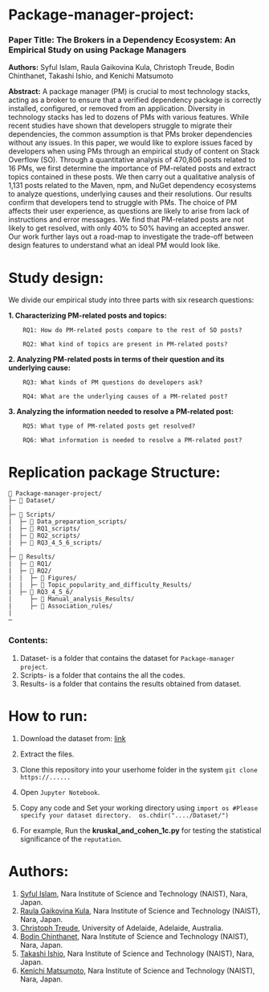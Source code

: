 # Package-manager-project:
### Paper Title: The Brokers in a Dependency Ecosystem: An Empirical Study on using Package Managers


**Authors:** Syful Islam, Raula Gaikovina Kula, Christoph Treude, Bodin Chinthanet, Takashi Ishio, and Kenichi Matsumoto 


**Abstract:** A package manager (PM) is crucial to most technology stacks, acting as a broker to ensure that a verified dependency package is correctly installed, configured, or removed from an application.
Diversity in technology stacks has led to dozens of PMs with various features.
While recent studies have shown that developers struggle to migrate their dependencies, the common assumption is that PMs broker dependencies without any issues. 
In this paper, we would like to explore issues faced by developers when using PMs through an empirical study of content on Stack Overflow (SO).
Through a quantitative analysis of 470,806  posts related to 16 PMs, we first determine the importance of PM-related posts and extract topics contained in these posts.
We then carry out a qualitative analysis of 1,131 posts related to the Maven, npm, and NuGet dependency ecosystems to analyze questions, underlying causes and their resolutions.
Our results confirm that developers tend to struggle with PMs.
The choice of PM affects their user experience, as questions are likely to arise from lack of instructions and error messages.
We find that PM-related posts are not likely to get resolved, with only 40\% to 50\% having an accepted answer.
Our work further lays out a road-map to investigate the trade-off between design features to understand what an ideal PM would look like.

# Study design:
We divide our empirical study into three parts with six research questions:

**1. Characterizing PM-related posts and topics:**

        RQ1: How do PM-related posts compare to the rest of SO posts?
        
        RQ2: What kind of topics are present in PM-related posts?
        
        
**2. Analyzing PM-related posts in terms of their question and its underlying cause:**

        RQ3: What kinds of PM questions do developers ask?
        
        RQ4: What are the underlying causes of a PM-related post?
        
        
**3. Analyzing the information needed to resolve a PM-related post:**

        RQ5: What type of PM-related posts get resolved?
        
        RQ6: What information is needed to resolve a PM-related post?
        


# Replication package Structure:
```
📁 Package-manager-project/
├─ 📁 Dataset/
|
├─ 📁 Scripts/
|  ├─ 📁 Data_preparation_scripts/
|  ├─ 📁 RQ1_scripts/
|  ├─ 📁 RQ2_scripts/
|  ├─ 📁 RQ3_4_5_6_scripts/
|
├─ 📁 Results/
|  ├─ 📁 RQ1/
|  ├─ 📁 RQ2/
|  |  ├─ 📁 Figures/
|  |  ├─ 📁 Topic_popularity_and_difficulty_Results/
|  ├─ 📁 RQ3_4_5_6/ 
|     ├─ 📁 Manual_analysis_Results/
|     ├─ 📁 Association_rules/
|
─
```
### Contents:
  1. Dataset- is a folder that contains the dataset for `Package-manager project`.
  2. Scripts- is a folder that contains the all the codes. 
  3. Results- is a folder that contains the results obtained from dataset.

# How to run:
  1. Download the dataset from: [link](....)
  2. Extract the files.
  3. Clone this repository into your userhome folder in the system
  ```git clone https://......```
  3. Open `Jupyter Notebook`.
  4. Copy any code and Set your working directory using 
                ```
                import os
                #Please specify your dataset directory. 
                os.chdir("..../Dataset/")
                ```
  
  4. For example, Run the **kruskal_and_cohen_1c.py** for testing the statistical significance of the `reputation`.


# Authors:
  
  1. [Syful Islam](https://syful-is.github.io/), Nara Institute of Science and Technology (NAIST), Nara, Japan.
  2. [Raula Gaikovina Kula](https://naist-se.github.io/contents.html#members), Nara Institute of Science and Technology (NAIST), Nara, Japan.
  3. [Christoph Treude](http://ctreude.ca/), University of Adelaide, Adelaide, Australia.
  4. [Bodin Chinthanet](https://bchinthanet.com/), Nara Institute of Science and Technology (NAIST), Nara, Japan.
  5. [Takashi Ishio](https://takashi-ishio.github.io/), Nara Institute of Science and Technology (NAIST), Nara, Japan.
  6. [Kenichi Matsumoto](http://isw3.naist.jp/Contents/Research/cs-05-en.html), Nara Institute of Science and Technology (NAIST), Nara, Japan.

